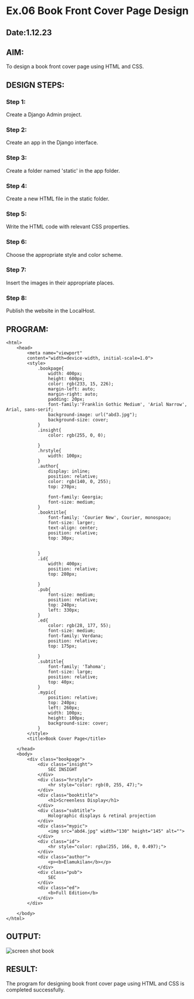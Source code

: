 # Ex.06 Book Front Cover Page Design
## Date:1.12.23

## AIM:
To design a book front cover page using HTML and CSS.

## DESIGN STEPS:

### Step 1:
Create a Django Admin project.

### Step 2:
Create an app in the Django interface.

### Step 3:
Create a folder named 'static' in the app folder.

### Step 4:
Create a new HTML file in the static folder.

### Step 5:
Write the HTML code with relevant CSS properties.

### Step 6:
Choose the appropriate style and color scheme.

### Step 7:
Insert the images in their appropriate places.

### Step 8:
Publish the website in the LocalHost.

## PROGRAM:
```
<html>
    <head>
        <meta name="viewport"
        content="width=device-width, initial-scale=1.0">
        <style>
            .bookpage{
                width: 400px;
                height: 600px;
                color: rgb(233, 15, 226);
                margin-left: auto;
                margin-right: auto;
                padding: 20px;
                font-family:'Franklin Gothic Medium', 'Arial Narrow', Arial, sans-serif;
                background-image: url("abd3.jpg");
                background-size: cover;
            }
            .insight{
                color: rgb(255, 0, 0);

            }
            .hrstyle{
                width: 100px;
            }
            .author{
                display: inline;
                position: relative;
                color: rgb(140, 0, 255);
                top: 270px;

                font-family: Georgia;
                font-size: medium;
            }
            .booktitle{
                font-family: 'Courier New', Courier, monospace;
                font-size: larger;
                text-align: center;
                position: relative;
                top: 30px;

            
            }
            .id{
                width: 400px;
                position: relative;
                top: 280px;

            }
            .pub{
                font-size: medium;
                position: relative;
                top: 240px;
                left: 330px;
            }
            .ed{
                color: rgb(28, 177, 55);
                font-size: medium;
                font-family: Verdana;
                position: relative;
                top: 175px;

            }
            .subtitle{
                font-family: 'Tahoma';
                font-size: large;
                position: relative;
                top: 40px;
            }
            .mypic{
                position: relative;
                top: 240px;
                left: 260px;
                width: 100px;
                height: 100px;
                background-size: cover;
            }
        </style>
        <title>Book Cover Page</title>

    </head>
    <body>
        <div class="bookpage">
            <div class="insight">
                SEC INSIGHT
            </div>
            <div class="hrstyle">
                <hr style="color: rgb(0, 255, 47);">
            </div>
            <div class="booktitle">
                <h1>Screenless Display</h1>
            </div>
            <div class="subtitle">
                Holographic displays & retinal projection
            </div>
            <div class="mypic">
                <img src="abd4.jpg" width="130" height="145" alt="">
            </div>
            <div class="id">
                <hr style="color: rgba(255, 166, 0, 0.497);">
            </div>
            <div class="author">
                <p><b>Elamukilan</b></p>
            </div>
            <div class="pub">
                SEC
            </div>
            <div class="ed">
                <b>Full Edition</b>
            </div>
        </div>

    </body>
</html>
```


## OUTPUT:

![screen shot book](https://github.com/Elamukilanguna/cover/assets/144870462/8cbdb28d-41a3-4c09-b707-3510d21fd2b4)



## RESULT:
The program for designing book front cover page using HTML and CSS is completed successfully.
